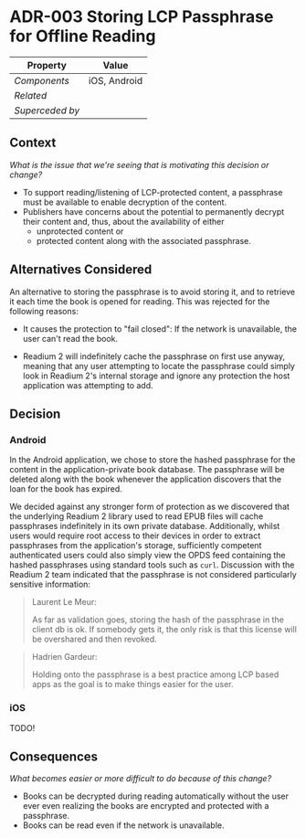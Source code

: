 # ADR-003 Storing LCP Passphrase for Offline Reading

| Property        | Value        |
| --              | --           |
| *Components*    | iOS, Android |
| *Related*       |              |
| *Superceded by* |              |

## Context

*What is the issue that we're seeing that is motivating this decision or change?*

- To support reading/listening of LCP-protected content, a passphrase must be available to enable decryption of the content.
- Publishers have concerns about the potential to permanently decrypt their content and, thus, about the availability of either
    - unprotected content or
    - protected content along with the associated passphrase.

## Alternatives Considered

An alternative to storing the passphrase is to avoid storing it, and to
retrieve it each time the book is opened for reading. This was rejected
for the following reasons:

  - It causes the protection to "fail closed": If the network is unavailable,
    the user can't read the book.

  - Readium 2 will indefinitely cache the passphrase on first use anyway,
    meaning that any user attempting to locate the passphrase could simply
    look in Readium 2's internal storage and ignore any protection the host
    application was attempting to add.

## Decision

### Android

In the Android application, we chose to store the hashed passphrase for the
content in the application-private book database. The passphrase will
be deleted along with the book whenever the application discovers that the
loan for the book has expired.

We decided against any stronger form of protection as we discovered that the
underlying Readium 2 library used to read EPUB files will cache passphrases
indefinitely in its own private database. Additionally, whilst users would
require root access to their devices in order to extract passphrases from
the application's storage, sufficiently competent authenticated users could
also simply view the OPDS feed containing the hashed passphrases using standard
tools such as `curl`. Discussion with the Readium 2 team indicated that the
passphrase is not considered particularly sensitive information:

> Laurent Le Meur:
>
> As far as validation goes, storing the hash of the passphrase in the client
> db is ok. If somebody gets it, the only risk is that this license will be
> overshared and then revoked.

> Hadrien Gardeur:
>
> Holding onto the passphrase is a best practice among LCP based apps as the
> goal is to make things easier for the user.

### iOS

TODO!

## Consequences

*What becomes easier or more difficult to do because of this change?*

- Books can be decrypted during reading automatically without the user ever
  even realizing the books are encrypted and protected with a passphrase.
- Books can be read even if the network is unavailable.
